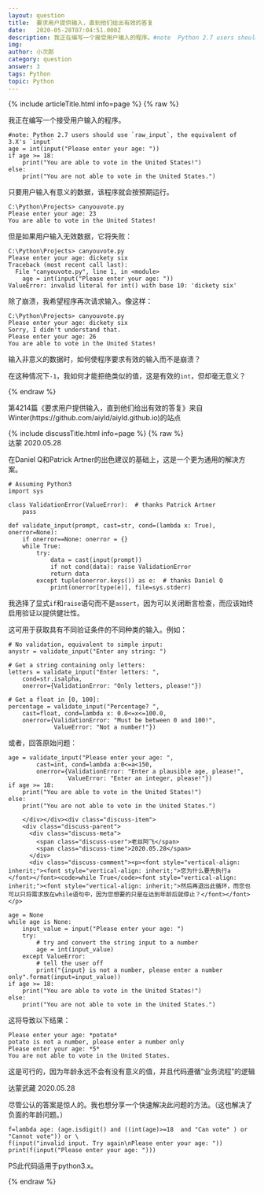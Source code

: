 ```yaml
---
layout: question
title:  要求用户提供输入，直到他们给出有效的答复
date:   2020-05-28T07:04:51.000Z
description: 我正在编写一个接受用户输入的程序。#note  Python 2.7 users should use \`raw_input\`, the equiva...
img: 
author: 小次郎
category: question
answer: 3
tags: Python
topic: Python
---
```

<div class="article-root">
  <div class="article">
    {% include articleTitle.html info=page %}
    {% raw %}
    <div class="article-content"><p><font style="vertical-align: inherit;"><font style="vertical-align: inherit;">我正在编写一个接受用户输入的程序。</font></font></p>

<pre class="lang-py prettyprint prettyprinted" style=""><code><span class="com">#note: Python 2.7 users should use `raw_input`, the equivalent of 3.X's `input`</span><span class="pln">
age </span><span class="pun">=</span><span class="pln"> int</span><span class="pun">(</span><span class="pln">input</span><span class="pun">(</span><span class="str">"Please enter your age: "</span><span class="pun">))</span><span class="pln">
</span><span class="kwd">if</span><span class="pln"> age </span><span class="pun">&gt;=</span><span class="pln"> </span><span class="lit">18</span><span class="pun">:</span><span class="pln"> 
    </span><span class="kwd">print</span><span class="pun">(</span><span class="str">"You are able to vote in the United States!"</span><span class="pun">)</span><span class="pln">
</span><span class="kwd">else</span><span class="pun">:</span><span class="pln">
    </span><span class="kwd">print</span><span class="pun">(</span><span class="str">"You are not able to vote in the United States."</span><span class="pun">)</span></code></pre>

<p><font style="vertical-align: inherit;"><font style="vertical-align: inherit;">只要用户输入有意义的数据，该程序就会按预期运行。 </font></font></p>

<pre class="lang-none prettyprint prettyprinted" style=""><code><span class="pln">C:\Python\Projects&gt; canyouvote.py
Please enter your age: 23
You are able to vote in the United States!</span></code></pre>

<p><font style="vertical-align: inherit;"><font style="vertical-align: inherit;">但是如果用户输入无效数据，它将失败：</font></font></p>

<pre class="lang-none prettyprint prettyprinted" style=""><code><span class="pln">C:\Python\Projects&gt; canyouvote.py
Please enter your age: dickety six
Traceback (most recent call last):
  File "canyouvote.py", line 1, in &lt;module&gt;
    age = int(input("Please enter your age: "))
ValueError: invalid literal for int() with base 10: 'dickety six'</span></code></pre>

<p><font style="vertical-align: inherit;"><font style="vertical-align: inherit;">除了崩溃，我希望程序再次请求输入。</font><font style="vertical-align: inherit;">像这样：</font></font></p>

<pre class="lang-none prettyprint prettyprinted" style=""><code><span class="pln">C:\Python\Projects&gt; canyouvote.py
Please enter your age: dickety six
Sorry, I didn't understand that.
Please enter your age: 26
You are able to vote in the United States!</span></code></pre>

<p><font style="vertical-align: inherit;"><font style="vertical-align: inherit;">输入非意义的数据时，如何使程序要求有效的输入而不是崩溃？</font></font></p>

<p><font style="vertical-align: inherit;"><font style="vertical-align: inherit;">在这种情况下</font></font><code>-1</code><font style="vertical-align: inherit;"><font style="vertical-align: inherit;">，</font><font style="vertical-align: inherit;">我如何才能拒绝类似的值</font><font style="vertical-align: inherit;">，这是有效的</font></font><code>int</code><font style="vertical-align: inherit;"><font style="vertical-align: inherit;">，但却毫无意义？</font></font></p></div>
    {% endraw %}
  </div>
  <p class="winter_mark">第4214篇《要求用户提供输入，直到他们给出有效的答复》来自Winter(https://github.com/aiyld/aiyld.github.io)的站点</p>
  <div class="discuss-wrapper">
    {% include discussTitle.html info=page %}
    {% raw %}
    <div class="discuss-list">
    <div class="discuss-item">
        <div class="discuss-parent">
          <div class="discuss-meta">
            <span class="discuss-user">达蒙</span>
            <span class="discuss-time">2020.05.28</span>
          </div>
          <div class="discuss-comment"><p><font style="vertical-align: inherit;"><font style="vertical-align: inherit;">在Daniel Q和Patrick Artner的出色建议的基础上，这是一个更为通用的解决方案。</font></font></p>

<pre class="lang-py prettyprint prettyprinted" style=""><code><span class="com"># Assuming Python3</span><span class="pln">
</span><span class="kwd">import</span><span class="pln"> sys

</span><span class="kwd">class</span><span class="pln"> </span><span class="typ">ValidationError</span><span class="pun">(</span><span class="typ">ValueError</span><span class="pun">):</span><span class="pln">  </span><span class="com"># thanks Patrick Artner</span><span class="pln">
    </span><span class="kwd">pass</span><span class="pln">

</span><span class="kwd">def</span><span class="pln"> validate_input</span><span class="pun">(</span><span class="pln">prompt</span><span class="pun">,</span><span class="pln"> cast</span><span class="pun">=</span><span class="pln">str</span><span class="pun">,</span><span class="pln"> cond</span><span class="pun">=(</span><span class="kwd">lambda</span><span class="pln"> x</span><span class="pun">:</span><span class="pln"> </span><span class="kwd">True</span><span class="pun">),</span><span class="pln"> onerror</span><span class="pun">=</span><span class="kwd">None</span><span class="pun">):</span><span class="pln">
    </span><span class="kwd">if</span><span class="pln"> onerror</span><span class="pun">==</span><span class="kwd">None</span><span class="pun">:</span><span class="pln"> onerror </span><span class="pun">=</span><span class="pln"> </span><span class="pun">{}</span><span class="pln">
    </span><span class="kwd">while</span><span class="pln"> </span><span class="kwd">True</span><span class="pun">:</span><span class="pln">
        </span><span class="kwd">try</span><span class="pun">:</span><span class="pln">
            data </span><span class="pun">=</span><span class="pln"> cast</span><span class="pun">(</span><span class="pln">input</span><span class="pun">(</span><span class="pln">prompt</span><span class="pun">))</span><span class="pln">
            </span><span class="kwd">if</span><span class="pln"> </span><span class="kwd">not</span><span class="pln"> cond</span><span class="pun">(</span><span class="pln">data</span><span class="pun">):</span><span class="pln"> </span><span class="kwd">raise</span><span class="pln"> </span><span class="typ">ValidationError</span><span class="pln">
            </span><span class="kwd">return</span><span class="pln"> data
        </span><span class="kwd">except</span><span class="pln"> tuple</span><span class="pun">(</span><span class="pln">onerror</span><span class="pun">.</span><span class="pln">keys</span><span class="pun">())</span><span class="pln"> </span><span class="kwd">as</span><span class="pln"> e</span><span class="pun">:</span><span class="pln">  </span><span class="com"># thanks Daniel Q</span><span class="pln">
            </span><span class="kwd">print</span><span class="pun">(</span><span class="pln">onerror</span><span class="pun">[</span><span class="pln">type</span><span class="pun">(</span><span class="pln">e</span><span class="pun">)],</span><span class="pln"> file</span><span class="pun">=</span><span class="pln">sys</span><span class="pun">.</span><span class="pln">stderr</span><span class="pun">)</span></code></pre>

<p><font style="vertical-align: inherit;"><font style="vertical-align: inherit;">我选择了显式</font></font><code>if</code><font style="vertical-align: inherit;"><font style="vertical-align: inherit;">和</font></font><code>raise</code><font style="vertical-align: inherit;"><font style="vertical-align: inherit;">语句而不是</font></font><code>assert</code><font style="vertical-align: inherit;"><font style="vertical-align: inherit;">，因为可以关闭断言检查，而应该始终启用验证以提供健壮性。</font></font></p>

<p><font style="vertical-align: inherit;"><font style="vertical-align: inherit;">这可用于获取具有不同验证条件的不同种类的输入。</font><font style="vertical-align: inherit;">例如：</font></font></p>

<pre class="lang-py prettyprint prettyprinted" style=""><code><span class="com"># No validation, equivalent to simple input:</span><span class="pln">
anystr </span><span class="pun">=</span><span class="pln"> validate_input</span><span class="pun">(</span><span class="str">"Enter any string: "</span><span class="pun">)</span><span class="pln">

</span><span class="com"># Get a string containing only letters:</span><span class="pln">
letters </span><span class="pun">=</span><span class="pln"> validate_input</span><span class="pun">(</span><span class="str">"Enter letters: "</span><span class="pun">,</span><span class="pln">
    cond</span><span class="pun">=</span><span class="pln">str</span><span class="pun">.</span><span class="pln">isalpha</span><span class="pun">,</span><span class="pln">
    onerror</span><span class="pun">={</span><span class="typ">ValidationError</span><span class="pun">:</span><span class="pln"> </span><span class="str">"Only letters, please!"</span><span class="pun">})</span><span class="pln">

</span><span class="com"># Get a float in [0, 100]:</span><span class="pln">
percentage </span><span class="pun">=</span><span class="pln"> validate_input</span><span class="pun">(</span><span class="str">"Percentage? "</span><span class="pun">,</span><span class="pln">
    cast</span><span class="pun">=</span><span class="pln">float</span><span class="pun">,</span><span class="pln"> cond</span><span class="pun">=</span><span class="kwd">lambda</span><span class="pln"> x</span><span class="pun">:</span><span class="pln"> </span><span class="lit">0.0</span><span class="pun">&lt;=</span><span class="pln">x</span><span class="pun">&lt;=</span><span class="lit">100.0</span><span class="pun">,</span><span class="pln">
    onerror</span><span class="pun">={</span><span class="typ">ValidationError</span><span class="pun">:</span><span class="pln"> </span><span class="str">"Must be between 0 and 100!"</span><span class="pun">,</span><span class="pln">
             </span><span class="typ">ValueError</span><span class="pun">:</span><span class="pln"> </span><span class="str">"Not a number!"</span><span class="pun">})</span></code></pre>

<p><font style="vertical-align: inherit;"><font style="vertical-align: inherit;">或者，回答原始问题：</font></font></p>

<pre class="lang-py prettyprint prettyprinted" style=""><code><span class="pln">age </span><span class="pun">=</span><span class="pln"> validate_input</span><span class="pun">(</span><span class="str">"Please enter your age: "</span><span class="pun">,</span><span class="pln">
        cast</span><span class="pun">=</span><span class="pln">int</span><span class="pun">,</span><span class="pln"> cond</span><span class="pun">=</span><span class="kwd">lambda</span><span class="pln"> a</span><span class="pun">:</span><span class="lit">0</span><span class="pun">&lt;=</span><span class="pln">a</span><span class="pun">&lt;</span><span class="lit">150</span><span class="pun">,</span><span class="pln">
        onerror</span><span class="pun">={</span><span class="typ">ValidationError</span><span class="pun">:</span><span class="pln"> </span><span class="str">"Enter a plausible age, please!"</span><span class="pun">,</span><span class="pln">
                 </span><span class="typ">ValueError</span><span class="pun">:</span><span class="pln"> </span><span class="str">"Enter an integer, please!"</span><span class="pun">})</span><span class="pln">
</span><span class="kwd">if</span><span class="pln"> age </span><span class="pun">&gt;=</span><span class="pln"> </span><span class="lit">18</span><span class="pun">:</span><span class="pln"> 
    </span><span class="kwd">print</span><span class="pun">(</span><span class="str">"You are able to vote in the United States!"</span><span class="pun">)</span><span class="pln">
</span><span class="kwd">else</span><span class="pun">:</span><span class="pln">
    </span><span class="kwd">print</span><span class="pun">(</span><span class="str">"You are not able to vote in the United States."</span><span class="pun">)</span></code></pre></div>
        </div></div><div class="discuss-item">
        <div class="discuss-parent">
          <div class="discuss-meta">
            <span class="discuss-user">老丝阿飞</span>
            <span class="discuss-time">2020.05.28</span>
          </div>
          <div class="discuss-comment"><p><font style="vertical-align: inherit;"><font style="vertical-align: inherit;">您为什么要先执行a </font></font><code>while True</code><font style="vertical-align: inherit;"><font style="vertical-align: inherit;">然后再退出此循环，而您也可以只将需求放在while语句中，因为您想要的只是在达到年龄后就停止？</font></font></p>

<pre class="lang-py prettyprint prettyprinted" style=""><code><span class="pln">age </span><span class="pun">=</span><span class="pln"> </span><span class="kwd">None</span><span class="pln">
</span><span class="kwd">while</span><span class="pln"> age </span><span class="kwd">is</span><span class="pln"> </span><span class="kwd">None</span><span class="pun">:</span><span class="pln">
    input_value </span><span class="pun">=</span><span class="pln"> input</span><span class="pun">(</span><span class="str">"Please enter your age: "</span><span class="pun">)</span><span class="pln">
    </span><span class="kwd">try</span><span class="pun">:</span><span class="pln">
        </span><span class="com"># try and convert the string input to a number</span><span class="pln">
        age </span><span class="pun">=</span><span class="pln"> int</span><span class="pun">(</span><span class="pln">input_value</span><span class="pun">)</span><span class="pln">
    </span><span class="kwd">except</span><span class="pln"> </span><span class="typ">ValueError</span><span class="pun">:</span><span class="pln">
        </span><span class="com"># tell the user off</span><span class="pln">
        </span><span class="kwd">print</span><span class="pun">(</span><span class="str">"{input} is not a number, please enter a number only"</span><span class="pun">.</span><span class="pln">format</span><span class="pun">(</span><span class="pln">input</span><span class="pun">=</span><span class="pln">input_value</span><span class="pun">))</span><span class="pln">
</span><span class="kwd">if</span><span class="pln"> age </span><span class="pun">&gt;=</span><span class="pln"> </span><span class="lit">18</span><span class="pun">:</span><span class="pln">
    </span><span class="kwd">print</span><span class="pun">(</span><span class="str">"You are able to vote in the United States!"</span><span class="pun">)</span><span class="pln">
</span><span class="kwd">else</span><span class="pun">:</span><span class="pln">
    </span><span class="kwd">print</span><span class="pun">(</span><span class="str">"You are not able to vote in the United States."</span><span class="pun">)</span></code></pre>

<p><font style="vertical-align: inherit;"><font style="vertical-align: inherit;">这将导致以下结果：</font></font></p>

<pre class="lang-py prettyprint prettyprinted" style=""><code><span class="typ">Please</span><span class="pln"> enter your age</span><span class="pun">:</span><span class="pln"> </span><span class="pun">*</span><span class="pln">potato</span><span class="pun">*</span><span class="pln">
potato </span><span class="kwd">is</span><span class="pln"> </span><span class="kwd">not</span><span class="pln"> a number</span><span class="pun">,</span><span class="pln"> please enter a number only
</span><span class="typ">Please</span><span class="pln"> enter your age</span><span class="pun">:</span><span class="pln"> </span><span class="pun">*</span><span class="lit">5</span><span class="pun">*</span><span class="pln">
</span><span class="typ">You</span><span class="pln"> are </span><span class="kwd">not</span><span class="pln"> able to vote </span><span class="kwd">in</span><span class="pln"> the </span><span class="typ">United</span><span class="pln"> </span><span class="typ">States</span><span class="pun">.</span></code></pre>

<p><font style="vertical-align: inherit;"><font style="vertical-align: inherit;">这是可行的，因为年龄永远不会有没有意义的值，并且代码遵循“业务流程”的逻辑</font></font></p></div>
        </div></div><div class="discuss-item">
        <div class="discuss-parent">
          <div class="discuss-meta">
            <span class="discuss-user">达蒙武藏</span>
            <span class="discuss-time">2020.05.28</span>
          </div>
          <div class="discuss-comment"><p><font style="vertical-align: inherit;"><font style="vertical-align: inherit;">尽管公认的答案是惊人的。</font><font style="vertical-align: inherit;">我也想分享一个快速解决此问题的方法。</font><font style="vertical-align: inherit;">（这也解决了负面的年龄问题。）</font></font></p>

<pre class="lang-py prettyprint prettyprinted" style=""><code><span class="pln">f</span><span class="pun">=</span><span class="kwd">lambda</span><span class="pln"> age</span><span class="pun">:</span><span class="pln"> </span><span class="pun">(</span><span class="pln">age</span><span class="pun">.</span><span class="pln">isdigit</span><span class="pun">()</span><span class="pln"> </span><span class="kwd">and</span><span class="pln"> </span><span class="pun">((</span><span class="pln">int</span><span class="pun">(</span><span class="pln">age</span><span class="pun">)&gt;=</span><span class="lit">18</span><span class="pln">  </span><span class="kwd">and</span><span class="pln"> </span><span class="str">"Can vote"</span><span class="pln"> </span><span class="pun">)</span><span class="pln"> </span><span class="kwd">or</span><span class="pln"> </span><span class="str">"Cannot vote"</span><span class="pun">))</span><span class="pln"> </span><span class="kwd">or</span><span class="pln"> \
f</span><span class="pun">(</span><span class="pln">input</span><span class="pun">(</span><span class="str">"invalid input. Try again\nPlease enter your age: "</span><span class="pun">))</span><span class="pln">
</span><span class="kwd">print</span><span class="pun">(</span><span class="pln">f</span><span class="pun">(</span><span class="pln">input</span><span class="pun">(</span><span class="str">"Please enter your age: "</span><span class="pun">)))</span></code></pre>

<p><font style="vertical-align: inherit;"><font style="vertical-align: inherit;">PS此代码适用于python3.x。</font></font></p></div>
        </div></div>
    </div>
    {% endraw %}
  </div>
<div>
